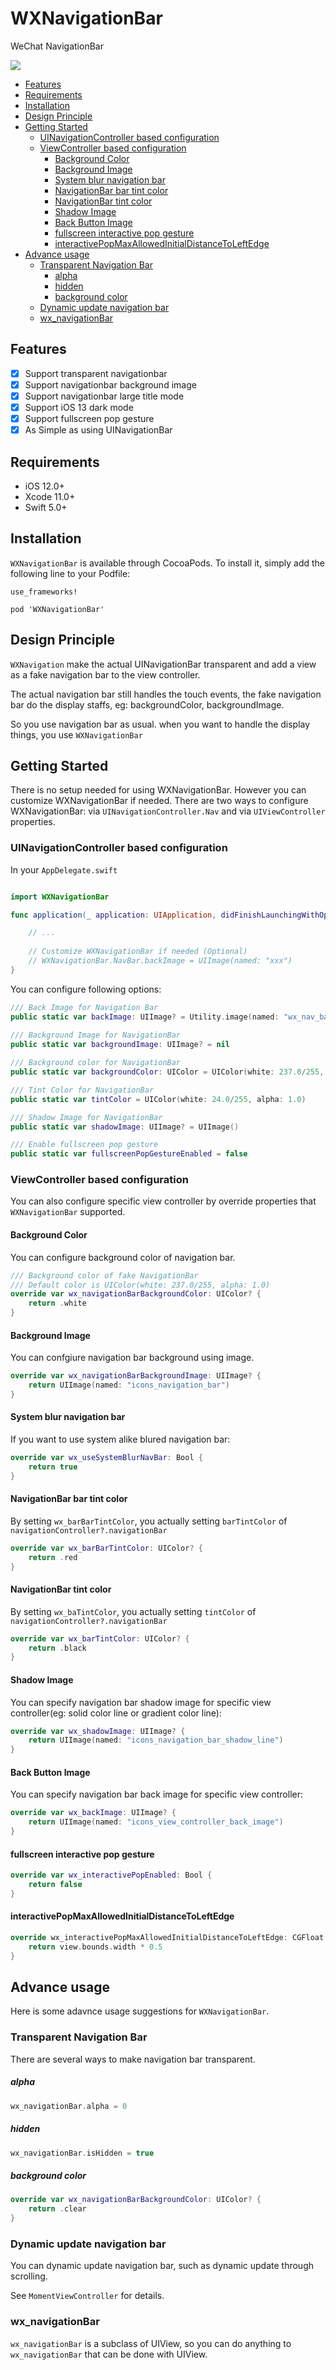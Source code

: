 
# WXNavigationBar
WeChat NavigationBar

![](Assets/navigationbar01.gif)

<!-- Toc begin -->

* [Features](#features)
* [Requirements](#requirements)
* [Installation](#installation)
* [Design Principle](#design-principle)
* [Getting Started](#getting-started)
   * [UINavigationController based configuration](#uinavigationcontroller-based-configuration)
   * [ViewController based configuration](#viewcontroller-based-configuration)
      * [Background Color](#background-color)
      * [Background Image](#background-image)
      * [System blur navigation bar](#system-blur-navigation-bar)
      * [NavigationBar bar tint color](#navigationbar-bar-tint-color)
      * [NavigationBar tint color](#navigationbar-tint-color)
      * [Shadow Image](#shadow-image)
      * [Back Button Image](#back-button-image)
      * [fullscreen interactive pop gesture](#fullscreen-interactive-pop-gesture)
      * [interactivePopMaxAllowedInitialDistanceToLeftEdge](#interactivepopmaxallowedinitialdistancetoleftedge)
* [Advance usage](#advance-usage)
   * [Transparent Navigation Bar](#transparent-navigation-bar)
     * [alpha](#alpha)
     * [hidden](#hidden)
     * [background color](#background-color-1)
   * [Dynamic update navigation bar](#dynamic-update-navigation-bar)
   * [wx_navigationBar](#wx_navigationbar)

<!-- Toc End -->

## Features

- [x] Support transparent navigationbar
- [x] Support navigationbar background image
- [x] Support navigationbar large title mode
- [x] Support iOS 13 dark mode
- [x] Support fullscreen pop gesture
- [x] As Simple as using UINavigationBar 
 
## Requirements

- iOS 12.0+
- Xcode 11.0+
- Swift 5.0+

## Installation

`WXNavigationBar` is available through CocoaPods. To install it, simply add the following line to your Podfile:

```
use_frameworks!

pod 'WXNavigationBar'
```

## Design Principle

`WXNavigation` make the actual UINavigationBar transparent and add a view as a fake navigation bar to the view controller. 

The actual navigation bar still handles the touch events, the fake navigation bar do the display staffs, eg: backgroundColor, backgroundImage.

So you use navigation bar as usual. when you want to handle the display things, you use `WXNavigationBar`


## Getting Started

There is no setup needed for using WXNavigationBar. However you can customize WXNavigationBar if needed. There are two ways to configure WXNavigationBar: via `UINavigationController.Nav` and via `UIViewController` properties.

### UINavigationController based configuration

In your `AppDelegate.swift`

```swift

import WXNavigationBar

func application(_ application: UIApplication, didFinishLaunchingWithOptions launchOptions: [UIApplication.LaunchOptionsKey: Any]?) -> Bool {

    // ...
    
    // Customize WXNavigationBar if needed (Optional)
    // WXNavigationBar.NavBar.backImage = UIImage(named: "xxx")
}

```

You can configure following options:

```swift
/// Back Image for Navigation Bar
public static var backImage: UIImage? = Utility.image(named: "wx_nav_back")
        
/// Background Image for NavigationBar
public static var backgroundImage: UIImage? = nil

/// Background color for NavigationBar
public static var backgroundColor: UIColor = UIColor(white: 237.0/255, alpha: 1.0)

/// Tint Color for NavigationBar
public static var tintColor = UIColor(white: 24.0/255, alpha: 1.0)

/// Shadow Image for NavigationBar
public static var shadowImage: UIImage? = UIImage()

/// Enable fullscreen pop gesture
public static var fullscreenPopGestureEnabled = false
```

### ViewController based configuration

You can also configure specific view controller by override properties that `WXNavigationBar` supported.

#### Background Color

You can configure background color of navigation bar.

```swift
/// Background color of fake NavigationBar
/// Default color is UIColor(white: 237.0/255, alpha: 1.0)
override var wx_navigationBarBackgroundColor: UIColor? {
    return .white
}
```

#### Background Image

You can confgiure navigation bar background using image.

```swift
override var wx_navigationBarBackgroundImage: UIImage? {
    return UIImage(named: "icons_navigation_bar")
}
```

#### System blur navigation bar

If you want to use system alike blured navigation bar:

```swift
override var wx_useSystemBlurNavBar: Bool {
    return true
}
```

#### NavigationBar bar tint color

By setting `wx_barBarTintColor`, you actually setting `barTintColor` of `navigationController?.navigationBar`

```swift
override var wx_barBarTintColor: UIColor? {
    return .red
}
```

#### NavigationBar tint color

By setting `wx_baTintColor`, you actually setting `tintColor` of `navigationController?.navigationBar`

```swift
override var wx_barTintColor: UIColor? {
    return .black
}
```

#### Shadow Image

You can specify navigation bar shadow image for specific view controller(eg: solid color line or gradient color line):

```swift
override var wx_shadowImage: UIImage? {
    return UIImage(named: "icons_navigation_bar_shadow_line")
}
```

#### Back Button Image

You can specify navigation bar back image for specific view controller:

```swift
override var wx_backImage: UIImage? {
    return UIImage(named: "icons_view_controller_back_image")
}
```

#### fullscreen interactive pop gesture

```swift
override var wx_interactivePopEnabled: Bool {
    return false
}
```

#### interactivePopMaxAllowedInitialDistanceToLeftEdge

```swift
override wx_interactivePopMaxAllowedInitialDistanceToLeftEdge: CGFloat {
    return view.bounds.width * 0.5
}
```

## Advance usage

Here is some adavnce usage suggestions for `WXNavigationBar`.

### Transparent Navigation Bar

There are several ways to make navigation bar transparent.

##### alpha

```swift
wx_navigationBar.alpha = 0
```

##### hidden

```swift
wx_navigationBar.isHidden = true
```

##### background color

```swift
override var wx_navigationBarBackgroundColor: UIColor? {
    return .clear
}
```

### Dynamic update navigation bar

You can dynamic update navigation bar, such as dynamic update through scrolling.

See `MomentViewController` for details.

### wx_navigationBar

`wx_navigationBar` is a subclass of UIView, so you can do anything to `wx_navigationBar` that can be done with UIView.